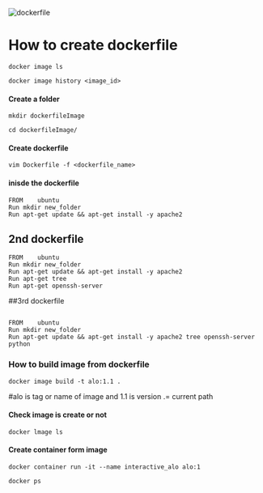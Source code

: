 
![dockerfile](https://user-images.githubusercontent.com/23219981/193393113-1829992f-8627-4a63-879e-51208b88a1cc.jpg)
# How to create dockerfile
```
docker image ls
```
```
docker image history <image_id>
```
#### Create a folder
```
mkdir dockerfileImage
```
```
cd dockerfileImage/
```
#### Create dockerfile 
```
vim Dockerfile -f <dockerfile_name>
```
#### inisde the dockerfile
```
FROM    ubuntu
Run mkdir new_folder
Run apt-get update && apt-get install -y apache2
```

## 2nd dockerfile
```
FROM    ubuntu
Run mkdir new_folder
Run apt-get update && apt-get install -y apache2
Run apt-get tree
Run apt-get openssh-server
```
##3rd dockerfile
```

FROM    ubuntu
Run mkdir new_folder
Run apt-get update && apt-get install -y apache2 tree openssh-server python
```

### How to build image from dockerfile
```
docker image build -t alo:1.1 .
```
#alo is tag or name of image and 1.1 is version  .= current path  

#### Check image is create or not
```
docker lmage ls
```
#### Create container form image
```
docker container run -it --name interactive_alo alo:1
```
```
docker ps
```

